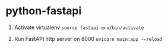 # python-fastapi

1. Activate virtualenv 
   ``` source fastapi-env/bin/activate ```

2. Run FastAPI http server on 8000
   ``` uvicorn main:app --reload ```
